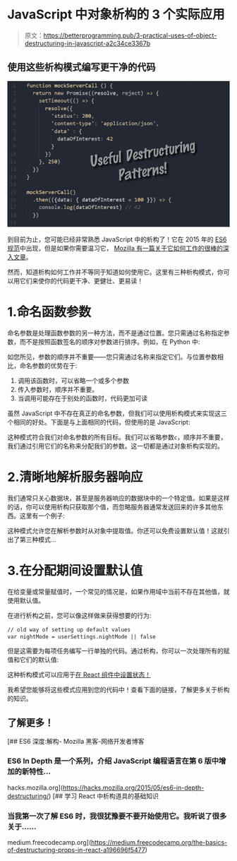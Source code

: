 # JavaScript 中对象析构的 3 个实际应用

> 原文：<https://betterprogramming.pub/3-practical-uses-of-object-destructuring-in-javascript-a2c34ce3367b>

## 使用这些析构模式编写更干净的代码

![](img/ba6e5f70dec373b77b05fd3aa2fa3f0a.png)

到目前为止，您可能已经非常熟悉 JavaScript 中的析构了！它在 2015 年的 [ES6 规范](https://www.ecma-international.org/ecma-262/6.0/#sec-destructuring-assignment)中出现，但是如果你需要温习它， [Mozilla 有一篇关于它如何工作的很棒的深入文章](https://hacks.mozilla.org/2015/05/es6-in-depth-destructuring/)。

然而，知道析构如何工作并不等同于知道如何使用它。这里有三种析构模式，你可以用它们来使你的代码更干净、更健壮、更易读！

# 1.命名函数参数

命名参数是处理函数参数的另一种方法，而不是通过位置。您只需通过名称指定参数，而不是按照函数签名的顺序对参数进行排序。例如，在 Python 中:

如您所见，参数的顺序并不重要——您只需通过名称来指定它们。与位置参数相比，命名参数的优势在于:

1.  调用该函数时，可以省略一个或多个参数
2.  传入参数时，顺序并不重要。
3.  当调用可能存在于别处的函数时，代码更加可读

虽然 JavaScript 中不存在真正的命名参数，但我们可以使用析构模式来实现这三个相同的好处。下面是与上面相同的代码，但使用的是 JavaScript:

这种模式符合我们对命名参数的所有目标。我们可以省略参数`c`，顺序并不重要，我们通过引用它们的名称来分配我们的参数。这一切都是通过对象析构实现的。

# 2.清晰地解析服务器响应

我们通常只关心数据块，甚至是服务器响应的数据块中的一个特定值。如果是这样的话，你可以使用析构只获取那个值，而忽略服务器通常发送回来的许多其他东西。这里有一个例子:

这种模式允许您在解析参数时从对象中提取值。你还可以免费设置默认值！这就引出了第三种模式…

# 3.在分配期间设置默认值

在给变量或常量赋值时，一个常见的情况是，如果作用域中当前不存在其他值，就使用默认值。

在进行析构之前，您可以像这样做来获得想要的行为:

```
// old way of setting up default values
var nightMode = userSettings.nightMode || false
```

但是这需要为每项任务编写一行单独的代码。通过析构，你可以一次处理所有的赋值和它们的默认值:

这种析构模式可以应用于[在 React 组件中设置状态！](https://medium.freecodecamp.org/the-basics-of-destructuring-props-in-react-a196696f5477)

我希望您能够将这些模式应用到您的代码中！查看下面的链接，了解更多关于析构的知识。

## 了解更多！

[](https://hacks.mozilla.org/2015/05/es6-in-depth-destructuring/) [## ES6 深度:解构- Mozilla 黑客-网络开发者博客

### ES6 In Depth 是一个系列，介绍 JavaScript 编程语言在第 6 版中增加的新特性…

hacks.mozilla.org](https://hacks.mozilla.org/2015/05/es6-in-depth-destructuring/) [](https://medium.freecodecamp.org/the-basics-of-destructuring-props-in-react-a196696f5477) [## 学习 React 中析构道具的基础知识

### 当我第一次了解 ES6 时，我很犹豫要不要开始使用它。我听说了很多关于……

medium.freecodecamp.org](https://medium.freecodecamp.org/the-basics-of-destructuring-props-in-react-a196696f5477)